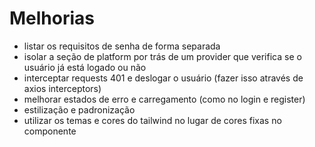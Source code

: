 # Melhorias 
- listar os requisitos de senha de forma separada
- isolar a seção de platform por trás de um provider que verifica se o usuário já está logado ou não
- interceptar requests 401 e deslogar o usuário (fazer isso através de axios interceptors)
- melhorar estados de erro e carregamento (como no login e register)
- estilização e padronização
- utilizar os temas e cores do tailwind no lugar de cores fixas no componente